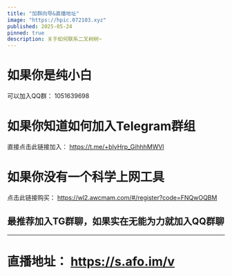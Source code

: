 ```yaml
---
title: "加群向导&直播地址"
image: "https://hpic.072103.xyz"
published: 2025-05-24
pinned: true
description: 关于如何联系二叉树树~
---
```


# 如果你是纯小白
可以加入QQ群： 1051639698

# 如果你知道如何加入Telegram群组
直接点击此链接加入： https://t.me/+blyHrp_GihhhMWVl

# 如果你没有一个科学上网工具
点击此链接购买： https://wl2.awcmam.com/#/register?code=FNQwOQBM

## 最推荐加入TG群聊，如果实在无能为力就加入QQ群聊

---

# 直播地址： https://s.afo.im/v